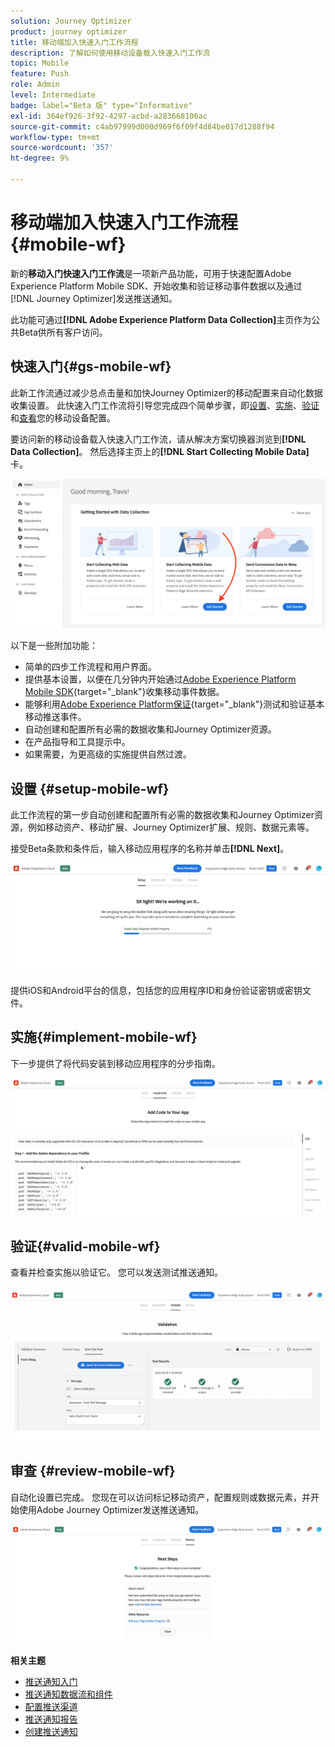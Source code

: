 ```yaml
---
solution: Journey Optimizer
product: journey optimizer
title: 移动端加入快速入门工作流程
description: 了解如何使用移动设备载入快速入门工作流
topic: Mobile
feature: Push
role: Admin
level: Intermediate
badge: label="Beta 版" type="Informative"
exl-id: 364ef926-3f92-4297-acbd-a283668106ac
source-git-commit: c4ab97999d000d969f6f09f4d84be017d1288f94
workflow-type: tm+mt
source-wordcount: '357'
ht-degree: 9%

---
```


# 移动端加入快速入门工作流程 {#mobile-wf}

新的&#x200B;**移动入门快速入门工作流**&#x200B;是一项新产品功能，可用于快速配置Adobe Experience Platform Mobile SDK、开始收集和验证移动事件数据以及通过[!DNL Journey Optimizer]发送推送通知。

此功能可通过&#x200B;**[!DNL Adobe Experience Platform Data Collection]**&#x200B;主页作为公共Beta供所有客户访问。

## 快速入门{#gs-mobile-wf}

此新工作流通过减少总点击量和加快Journey Optimizer的移动配置来自动化数据收集设置。 此快速入门工作流将引导您完成四个简单步骤，即[设置](##setup-mobile-wf)、[实施](#implement-mobile-wf)、[验证](#valid-mobile-wf)和[查看](#review-mobile-wf)您的移动设备配置。

要访问新的移动设备载入快速入门工作流，请从解决方案切换器浏览到&#x200B;**[!DNL Data Collection]**。 然后选择主页上的&#x200B;**[!DNL Start Collecting Mobile Data]**&#x200B;卡。

![](assets/mobile-wf-home.png)

以下是一些附加功能：

* 简单的四步工作流程和用户界面。
* 提供基本设置，以便在几分钟内开始通过[Adobe Experience Platform Mobile SDK](https://developer.adobe.com/client-sdks/documentation/){target="_blank"}收集移动事件数据。
* 能够利用[Adobe Experience Platform保证](https://experienceleague.adobe.com/docs/experience-platform/assurance/home.html){target="_blank"}测试和验证基本移动推送事件。
* 自动创建和配置所有必需的数据收集和Journey Optimizer资源。
* 在产品指导和工具提示中。
* 如果需要，为更高级的实施提供自然过渡。

## 设置 {#setup-mobile-wf}

此工作流程的第一步自动创建和配置所有必需的数据收集和Journey Optimizer资源，例如移动资产、移动扩展、Journey Optimizer扩展、规则、数据元素等。

接受Beta条款和条件后，输入移动应用程序的名称并单击&#x200B;**[!DNL Next]**。

![](assets/mobile-wf-setup.png)

提供iOS和Android平台的信息，包括您的应用程序ID和身份验证密钥或密钥文件。

## 实施{#implement-mobile-wf}

下一步提供了将代码安装到移动应用程序的分步指南。

![](assets/mobile-wf-add-code.png)


## 验证{#valid-mobile-wf}

查看并检查实施以验证它。 您可以发送测试推送通知。

![](assets/mobile-wf-valid.png)


## 审查 {#review-mobile-wf}

自动化设置已完成。 您现在可以访问标记移动资产，配置规则或数据元素，并开始使用Adobe Journey Optimizer发送推送通知。

![](assets/mobile-wf-done.png)


**相关主题**

* [推送通知入门](get-started-push.md)
* [推送通知数据流和组件](push-gs.md)
* [配置推送渠道](push-configuration.md)
* [推送通知报告](../reports/journey-global-report.md#push-global)
* [创建推送通知](create-push.md)
